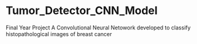 # Tumor_Detector_CNN_Model
Final Year Project
A Convolutional Neural Netowork developed to classify histopathological images of breast cancer
